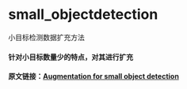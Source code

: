 # small_objectdetection
小目标检测数据扩充方法
#### 针对小目标数量少的特点，对其进行扩充
#### 原文链接：[Augmentation for small object detection]()
